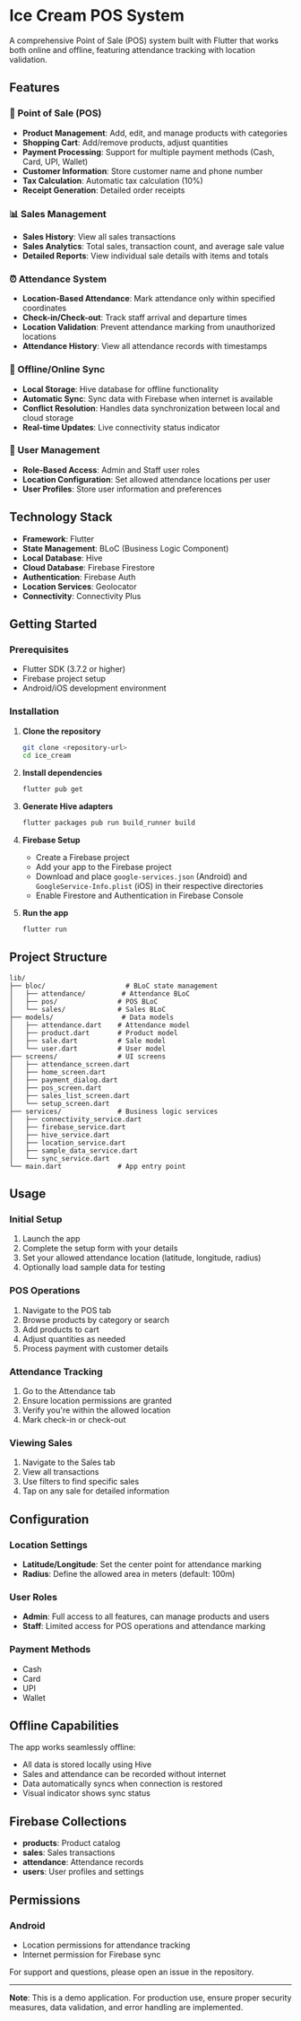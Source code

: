 # Ice Cream POS System

A comprehensive Point of Sale (POS) system built with Flutter that works both online and offline, featuring attendance tracking with location validation.

## Features

### 🛒 Point of Sale (POS)
- **Product Management**: Add, edit, and manage products with categories
- **Shopping Cart**: Add/remove products, adjust quantities
- **Payment Processing**: Support for multiple payment methods (Cash, Card, UPI, Wallet)
- **Customer Information**: Store customer name and phone number
- **Tax Calculation**: Automatic tax calculation (10%)
- **Receipt Generation**: Detailed order receipts

### 📊 Sales Management
- **Sales History**: View all sales transactions
- **Sales Analytics**: Total sales, transaction count, and average sale value
- **Detailed Reports**: View individual sale details with items and totals

### ⏰ Attendance System
- **Location-Based Attendance**: Mark attendance only within specified coordinates
- **Check-in/Check-out**: Track staff arrival and departure times
- **Location Validation**: Prevent attendance marking from unauthorized locations
- **Attendance History**: View all attendance records with timestamps

### 🔄 Offline/Online Sync
- **Local Storage**: Hive database for offline functionality
- **Automatic Sync**: Sync data with Firebase when internet is available
- **Conflict Resolution**: Handles data synchronization between local and cloud storage
- **Real-time Updates**: Live connectivity status indicator

### 👥 User Management
- **Role-Based Access**: Admin and Staff user roles
- **Location Configuration**: Set allowed attendance locations per user
- **User Profiles**: Store user information and preferences

## Technology Stack

- **Framework**: Flutter
- **State Management**: BLoC (Business Logic Component)
- **Local Database**: Hive
- **Cloud Database**: Firebase Firestore
- **Authentication**: Firebase Auth
- **Location Services**: Geolocator
- **Connectivity**: Connectivity Plus

## Getting Started

### Prerequisites
- Flutter SDK (3.7.2 or higher)
- Firebase project setup
- Android/iOS development environment

### Installation

1. **Clone the repository**
   ```bash
   git clone <repository-url>
   cd ice_cream
   ```

2. **Install dependencies**
   ```bash
   flutter pub get
   ```

3. **Generate Hive adapters**
   ```bash
   flutter packages pub run build_runner build
   ```

4. **Firebase Setup**
   - Create a Firebase project
   - Add your app to the Firebase project
   - Download and place `google-services.json` (Android) and `GoogleService-Info.plist` (iOS) in their respective directories
   - Enable Firestore and Authentication in Firebase Console

5. **Run the app**
   ```bash
   flutter run
   ```

## Project Structure

```
lib/
├── bloc/                    # BLoC state management
│   ├── attendance/         # Attendance BLoC
│   ├── pos/               # POS BLoC
│   └── sales/             # Sales BLoC
├── models/                 # Data models
│   ├── attendance.dart    # Attendance model
│   ├── product.dart       # Product model
│   ├── sale.dart          # Sale model
│   └── user.dart          # User model
├── screens/               # UI screens
│   ├── attendance_screen.dart
│   ├── home_screen.dart
│   ├── payment_dialog.dart
│   ├── pos_screen.dart
│   ├── sales_list_screen.dart
│   └── setup_screen.dart
├── services/              # Business logic services
│   ├── connectivity_service.dart
│   ├── firebase_service.dart
│   ├── hive_service.dart
│   ├── location_service.dart
│   ├── sample_data_service.dart
│   └── sync_service.dart
└── main.dart              # App entry point
```

## Usage

### Initial Setup
1. Launch the app
2. Complete the setup form with your details
3. Set your allowed attendance location (latitude, longitude, radius)
4. Optionally load sample data for testing

### POS Operations
1. Navigate to the POS tab
2. Browse products by category or search
3. Add products to cart
4. Adjust quantities as needed
5. Process payment with customer details

### Attendance Tracking
1. Go to the Attendance tab
2. Ensure location permissions are granted
3. Verify you're within the allowed location
4. Mark check-in or check-out

### Viewing Sales
1. Navigate to the Sales tab
2. View all transactions
3. Use filters to find specific sales
4. Tap on any sale for detailed information

## Configuration

### Location Settings
- **Latitude/Longitude**: Set the center point for attendance marking
- **Radius**: Define the allowed area in meters (default: 100m)

### User Roles
- **Admin**: Full access to all features, can manage products and users
- **Staff**: Limited access for POS operations and attendance marking

### Payment Methods
- Cash
- Card
- UPI
- Wallet

## Offline Capabilities

The app works seamlessly offline:
- All data is stored locally using Hive
- Sales and attendance can be recorded without internet
- Data automatically syncs when connection is restored
- Visual indicator shows sync status

## Firebase Collections

- **products**: Product catalog
- **sales**: Sales transactions
- **attendance**: Attendance records
- **users**: User profiles and settings

## Permissions

### Android
- Location permissions for attendance tracking
- Internet permission for Firebase sync


For support and questions, please open an issue in the repository.

---

**Note**: This is a demo application. For production use, ensure proper security measures, data validation, and error handling are implemented.
